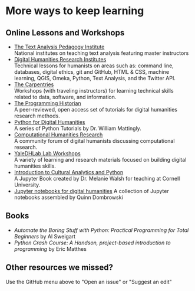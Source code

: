 # More ways to keep learning

## Online Lessons and Workshops
* [The Text Analysis Pedagogy Institute](https://labs.jstor.org/tapi) <br />
National institutes on teaching text analysis featuring master instructors
* [Digital Humanities Research Institutes](https://www.dhinstitutes.org/curricula/) <br />
Technical lessons for humanists on areas such as: command line, databases, digital ethics, git and GitHub, HTML & CSS, machine learning, QGIS, Omeka, Python, Text Analysis, and the Twitter API. 
* [The Carpentries](https://carpentries.org/) <br />
Workshops (with traveling instructors) for learning technical skills related to data, software, and information. 
* [The Programming Historian](https://programminghistorian.org/en/lessons/) <br />
A peer-reviewed, open access set of tutorials for digital humanities research methods.
* [Python for Digital Humanities](https://www.youtube.com/channel/UC5vr5PwcXiKX_-6NTteAlXw) <br />
A series of Python Tutorials by Dr. William Mattingly.
* [Computational Humanities Research](https://discourse.computational-humanities-research.org/) <br />
A community forum of digital humanists discussing computational research.
* [YaleDHLab Lab Workshops](https://github.com/YaleDHLab/lab-workshops) <br />
A variety of learning and research materials focused on building digital humanities skills.
* [Introduction to Cultural Analytics and Python](https://melaniewalsh.github.io/Intro-Cultural-Analytics/welcome.html) <br />
A Jupyter Book created by Dr. Melanie Walsh for teaching at Cornell University.
* [Jupyter notebooks for digital humanities](https://github.com/quinnanya/dh-jupyter/blob/master/README.md)
A collection of Jupyter notebooks assembled by Quinn Dombrowski
  
## Books
* *Automate the Boring Stuff with Python: Practical Programming for Total Beginners* by Al Sweigart
* *Python Crash Course: A Handson, project-based introduction to programming* by Eric Matthes

## Other resources we missed?
Use the GitHub menu above to "Open an issue" or "Suggest an edit"
